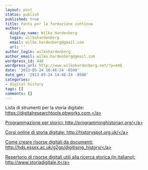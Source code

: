 ```yaml
---
layout: post
status: publish
published: true
title: Fonti per la formazione continua
author:
  display_name: Wilko Hardenberg
  login: wilkohardenberg
  email: wilko.hardenberg@gmail.com
  url: ''
author_login: wilkohardenberg
author_email: wilko.hardenberg@gmail.com
wordpress_id: 448
wordpress_url: http://www.wilkohardenberg.net/?p=448
date: '2013-05-24 16:46:24 -0500'
date_gmt: '2013-05-24 14:46:24 -0500'
categories:
- digital history
tags: []
comments: []
---
```

<p>Lista di strumenti per la storia digitale: <a href="https:&#47;&#47;digitalresearchtools.pbworks.com " target="_blank">https:&#47;&#47;digitalresearchtools.pbworks.com <&#47;a></p>
<p>Programmazione per storici: <a href="http:&#47;&#47;programminghistorian.org&#47;" target="_blank">http:&#47;&#47;programminghistorian.org&#47;<&#47;a></p>
<p>Corsi online di storia digitale: <a href="http:&#47;&#47;historyspot.org.uk&#47;" target="_blank">http:&#47;&#47;historyspot.org.uk&#47;<&#47;a></p>
<p>Come creare risorse digitali da documenti:<a href=" http:&#47;&#47;hds.essex.ac.uk&#47;g2gp&#47;digitising_history&#47;" target="_blank"> http:&#47;&#47;hds.essex.ac.uk&#47;g2gp&#47;digitising_history&#47;<&#47;a></p>
<p>Repertorio di risorse digitali utili alla ricerca storica (in italiano): <a href="http:&#47;&#47;www.storiadigitale.it" target="_blank">http:&#47;&#47;www.storiadigitale.it<&#47;a></p>
